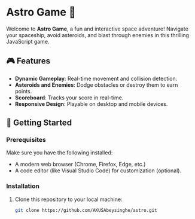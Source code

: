 # Astro Game 🚀

Welcome to **Astro Game**, a fun and interactive space adventure! Navigate your spaceship, avoid asteroids, and blast through enemies in this thrilling JavaScript game.



## 🎮 Features
- **Dynamic Gameplay**: Real-time movement and collision detection.
- **Asteroids and Enemies**: Dodge obstacles or destroy them to earn points.
- **Scoreboard**: Tracks your score in real-time.
- **Responsive Design**: Playable on desktop and mobile devices.



## 🚀 Getting Started

### Prerequisites
Make sure you have the following installed:
- A modern web browser (Chrome, Firefox, Edge, etc.)
- A code editor (like Visual Studio Code) for customization (optional).

### Installation
1. Clone this repository to your local machine:
   ```bash
   git clone https://github.com/AKUSAbeysinghe/astro.git


